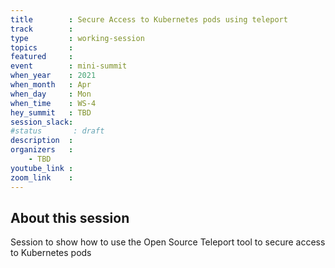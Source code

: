 ```yaml
---
title        : Secure Access to Kubernetes pods using teleport
track        :
type         : working-session
topics       :
featured     :
event        : mini-summit
when_year    : 2021
when_month   : Apr
when_day     : Mon
when_time    : WS-4
hey_summit   : TBD
session_slack:
#status       : draft
description  :
organizers   :
    - TBD
youtube_link :
zoom_link    :
---
```


## About this session

Session to show how to use the Open Source Teleport tool to secure access to Kubernetes pods
